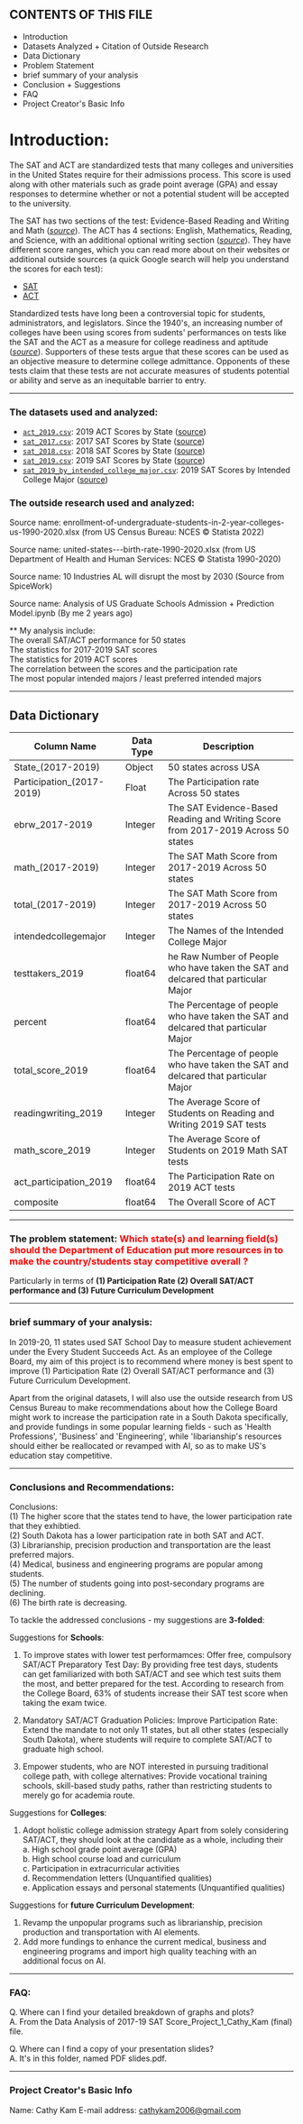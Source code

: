 CONTENTS OF THIS FILE
---------------------

 * Introduction
 * Datasets Analyzed + Citation of Outside Research
 * Data Dictionary 
 * Problem Statement
 * brief summary of your analysis
 * Conclusion + Suggestions
 * FAQ
 * Project Creator's Basic Info

# Introduction:
The SAT and ACT are standardized tests that many colleges and universities in the United States require for their admissions process. This score is used along with other materials such as grade point average (GPA) and essay responses to determine whether or not a potential student will be accepted to the university.

The SAT has two sections of the test: Evidence-Based Reading and Writing and Math ([*source*](https://www.princetonreview.com/college/sat-sections)). The ACT has 4 sections: English, Mathematics, Reading, and Science, with an additional optional writing section ([*source*](https://www.act.org/content/act/en/products-and-services/the-act/scores/understanding-your-scores.html)). They have different score ranges, which you can read more about on their websites or additional outside sources (a quick Google search will help you understand the scores for each test):
* [SAT](https://collegereadiness.collegeboard.org/sat)
* [ACT](https://www.act.org/content/act/en.html)

Standardized tests have long been a controversial topic for students, administrators, and legislators. Since the 1940's, an increasing number of colleges have been using scores from sudents' performances on tests like the SAT and the ACT as a measure for college readiness and aptitude ([*source*](https://www.minotdailynews.com/news/local-news/2017/04/a-brief-history-of-the-sat-and-act/)). Supporters of these tests argue that these scores can be used as an objective measure to determine college admittance. Opponents of these tests claim that these tests are not accurate measures of students potential or ability and serve as an inequitable barrier to entry.


---

### The datasets used and analyzed:

* [`act_2019.csv`](./data/act_2019.csv): 2019 ACT Scores by State ([source](https://blog.prepscholar.com/act-scores-by-state-averages-highs-and-lows))
* [`sat_2017.csv`](./data/sat_2017.csv): 2017 SAT Scores by State ([source](https://blog.collegevine.com/here-are-the-average-sat-scores-by-state/))
* [`sat_2018.csv`](./data/sat_2018.csv): 2018 SAT Scores by State ([source](https://blog.collegevine.com/here-are-the-average-sat-scores-by-state/))
* [`sat_2019.csv`](./data/sat_2019.csv): 2019 SAT Scores by State ([source](https://blog.prepscholar.com/average-sat-scores-by-state-most-recent))
* [`sat_2019_by_intended_college_major.csv`](./data/sat_2019_by_intended_college_major.csv): 2019 SAT Scores by Intended College Major ([source](https://reports.collegeboard.org/pdf/2019-total-group-sat-suite-assessments-annual-report.pdf))


### The outside research used and analyzed:

Source name: enrollment-of-undergraduate-students-in-2-year-colleges-us-1990-2020.xlsx (from US Census Bureau: NCES © Statista 2022)

Source name: united-states---birth-rate-1990-2020.xlsx (from US Department of Health and Human Services: NCES © Statista 1990-2020)

Source name: 10 Industries AL will disrupt the most by 2030 (Source from SpiceWork)

Source name: Analysis of US Graduate Schools Admission + Prediction Model.ipynb (By me 2 years ago)

** My analysis include:
<br>The overall SAT/ACT performance for 50 states
<br>The statistics for 2017-2019 SAT scores
<br>The statistics for 2019 ACT scores
<br>The correlation between the scores and the participation rate
<br>The most popular intended majors / least preferred intended majors

---

## Data Dictionary 

| Column Name | Data Type | Description |
| --- | --- | --- |
| State_(2017-2019) | Object | 50 states across USA |
| Participation_(2017-2019) | Float | The Participation rate Across 50 states  |
| ebrw_2017-2019 | Integer | The SAT Evidence-Based Reading and Writing Score from 2017-2019 Across 50 states |
| math_(2017-2019) | Integer | The SAT Math Score from 2017-2019 Across 50 states  |
| total_(2017-2019) | Integer | The SAT Math Score from 2017-2019 Across 50 states |
| intendedcollegemajor | Integer | The Names of the Intended College Major  |
| testtakers_2019 | float64 | he Raw Number of People who have taken the SAT and delcared that particular Major  |
| percent | float64 | The Percentage of people who have taken the SAT and delcared that particular Major  |
| total_score_2019 | float64 | The Percentage of people who have taken the SAT and delcared that particular Major  |
| readingwriting_2019 | Integer | The Average Score of Students on Reading and Writing 2019 SAT tests|
| math_score_2019 | Integer |The Average Score of Students on 2019 Math SAT tests  |
| act_participation_2019 | float64 | The Participation Rate on 2019 ACT tests|
| composite | float64 |The Overall Score of ACT | 


---

### The problem statement: <font color='red'> Which state(s) and learning field(s) should the Department of Education put more resources in to make the country/students stay competitive overall ?</font>

Particularly in terms of **(1) Participation Rate (2) Overall SAT/ACT performance and (3) Future Curriculum Development**

---

### brief summary of your analysis:
 In 2019-20, 11 states used SAT School Day to measure student achievement under the Every Student Succeeds Act. As an employee of the College Board, my aim of this project is to recommend where money is best spent to improve (1) Participation Rate (2) Overall SAT/ACT performance and (3) Future Curriculum Development. 
 
 Apart from the original datasets, I will also use the outside research from US Census Bureau to make recommendations about how the College Board might work to increase the participation rate in a South Dakota specifically, and provide fundings in some popular learning fields - such as 'Health Professions', 'Business' and 'Engineering', while 'libarianship's resources should either be reallocated or revamped with AI, so as to make US's education stay competitive. 
 
 ---

### Conclusions and Recommendations:
Conclusions:
<br>(1) The higher score that the states tend to have, the lower participation rate that they exhibtied.
<br>(2) South Dakota has a lower participation rate in both SAT and ACT. 
<br>(3) Librarianship, precision production and transportation are the least preferred majors. 
<br>(4) Medical, business and engineering programs are popular among students.
<br>(5) The number of students going into post-secondary programs are declining. 
<br>(6) The birth rate is decreasing.

To tackle the addressed conclusions - my suggestions are **3-folded**:

Suggestions for **Schools**:
1. To improve states with lower test performamces: Offer free, compulsory SAT/ACT Preparatory Test Day:
By providing free test days, students can get familiarized with both SAT/ACT and see which test suits them the most, and better prepared for the test. 
According to research from the College Board, 63% of students increase their SAT test score when taking the exam twice.

2. Mandatory SAT/ACT Graduation Policies: Improve Participation Rate:
Extend the mandate to not only 11 states, but all other states (especially South Dakota), where students will require to complete SAT/ACT to graduate high school.


3. Empower students, who are NOT interested in pursuing traditional college path, with college alternatives:
Provide vocational training schools, skill-based study paths, rather than restricting students to merely go for academia route.

Suggestions for **Colleges**:
1. Adopt holistic college admission strategy
Apart from solely considering SAT/ACT, they should look at the candidate as a whole, including their
<br>a. High school grade point average (GPA)
<br>b. High school course load and curriculum
<br>c. Participation in extracurricular activities
<br>d. Recommendation letters (Unquantified qualities)
<br>e. Application essays and personal statements (Unquantified qualities)

Suggestions for **future Curriculum Development**:
1. Revamp the unpopular programs such as librarianship, precision production and transportation with AI elements.
2. Add more fundings to enhance the current medical, business and engineering programs and import high quality teaching with an additional focus on AI.
---

### FAQ:
Q. Where can I find your detailed breakdown of graphs and plots?
<br>A. From the Data Analysis of 2017-19 SAT Score_Project_1_Cathy_Kam (final) file.

Q. Where can I find a copy of your presentation slides?
<br>A. It's in this folder, named PDF slides.pdf.

---

 ### Project Creator's Basic Info
 Name: Cathy Kam
 E-mail address: cathykam2006@gmail.com
 


